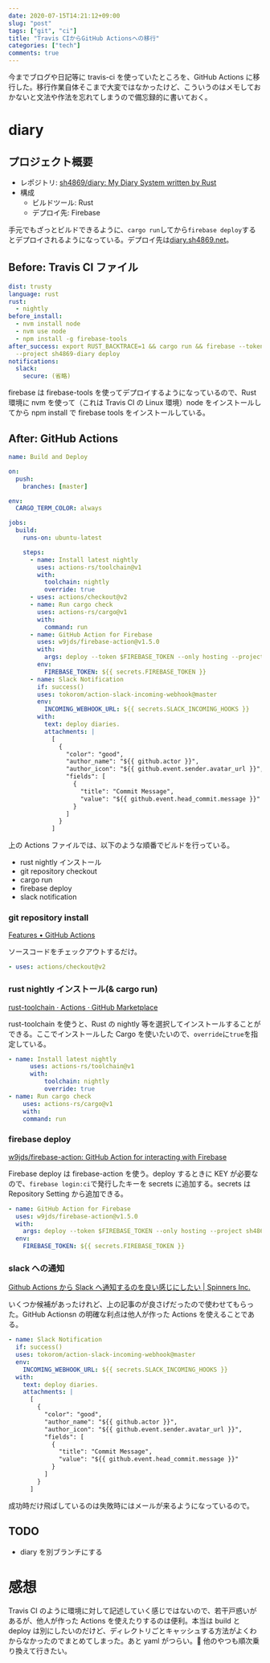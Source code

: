 ```yaml
---
date: 2020-07-15T14:21:12+09:00
slug: "post"
tags: ["git", "ci"]
title: "Travis CIからGitHub Actionsへの移行"
categories: ["tech"]
comments: true
---
```


<script async src="//cdn.embedly.com/widgets/platform.js"></script>

今までブログや日記等に travis-ci を使っていたところを、GitHub Actions に移行した。移行作業自体そこまで大変ではなかったけど、こういうのはメモしておかないと文法や作法を忘れてしまうので備忘録的に書いておく。

# diary

## プロジェクト概要

- レポジトリ: [sh4869/diary: My Diary System written by Rust](https://github.com/sh4869/diary)
- 構成
  - ビルドツール: Rust
  - デプロイ先: Firebase

手元でもざっとビルドできるように、`cargo run`してから`firebase deploy`するとデプロイされるようになっている。デプロイ先は[diary.sh4869.net](https://diary.sh4869.net)。

## Before: Travis CI ファイル

```yml
dist: trusty
language: rust
rust:
  - nightly
before_install:
  - nvm install node
  - nvm use node
  - npm install -g firebase-tools
after_success: export RUST_BACKTRACE=1 && cargo run && firebase --token $FIREBASE_TOKEN
  --project sh4869-diary deploy
notifications:
  slack:
    secure: (省略)
```

firebase は firebase-tools を使ってデプロイするようになっているので、Rust 環境に nvm を使って（これは Travis CI の Linux 環境）node をインストールしてから npm install で firebase tools をインストールしている。

## After: GitHub Actions

```yml
name: Build and Deploy

on:
  push:
    branches: [master]

env:
  CARGO_TERM_COLOR: always

jobs:
  build:
    runs-on: ubuntu-latest

    steps:
      - name: Install latest nightly
        uses: actions-rs/toolchain@v1
        with:
          toolchain: nightly
          override: true
      - uses: actions/checkout@v2
      - name: Run cargo check
        uses: actions-rs/cargo@v1
        with:
          command: run
      - name: GitHub Action for Firebase
        uses: w9jds/firebase-action@v1.5.0
        with:
          args: deploy --token $FIREBASE_TOKEN --only hosting --project sh4869-diary
        env:
          FIREBASE_TOKEN: ${{ secrets.FIREBASE_TOKEN }}
      - name: Slack Notification
        if: success()
        uses: tokorom/action-slack-incoming-webhook@master
        env:
          INCOMING_WEBHOOK_URL: ${{ secrets.SLACK_INCOMING_HOOKS }}
        with:
          text: deploy diaries.
          attachments: |
            [
              {
                "color": "good",
                "author_name": "${{ github.actor }}",
                "author_icon": "${{ github.event.sender.avatar_url }}",
                "fields": [
                  {
                    "title": "Commit Message",
                    "value": "${{ github.event.head_commit.message }}"
                  }
                ]
              }
            ]
```

上の Actions ファイルでは、以下のような順番でビルドを行っている。

- rust nightly インストール
- git repository checkout
- cargo run
- firebase deploy
- slack notification

### git repository install

<a href="https://github.com/features/actions" class="embedly-card">Features • GitHub Actions</a>

ソースコードをチェックアウトするだけ。

```yml
- uses: actions/checkout@v2
```

### rust nightly インストール(& cargo run)

<p><a href="https://github.com/marketplace/actions/rust-toolchain" class="embedly-card">rust-toolchain · Actions · GitHub Marketplace</a></p>

rust-toolchain を使うと、Rust の nightly 等を選択してインストールすることができる。ここでインストールした Cargo を使いたいので、`override`に`true`を指定している。

```yml
- name: Install latest nightly
      uses: actions-rs/toolchain@v1
      with:
          toolchain: nightly
          override: true
- name: Run cargo check
    uses: actions-rs/cargo@v1
    with:
    command: run
```

### firebase deploy

<a href="https://github.com/w9jds/firebase-action" class="embedly-card">w9jds/firebase-action: GitHub Action for interacting with Firebase</a>

Firebase deploy は firebase-action を使う。deploy するときに KEY が必要なので、`firebase login:ci`で発行したキーを secrets に追加する。secrets は Repository Setting から追加できる。

```yml
- name: GitHub Action for Firebase
  uses: w9jds/firebase-action@v1.5.0
  with:
    args: deploy --token $FIREBASE_TOKEN --only hosting --project sh4869-diary
  env:
    FIREBASE_TOKEN: ${{ secrets.FIREBASE_TOKEN }}
```

### slack への通知

<a href="https://spinners.work/posts/github-actions-context/" class="embedly-card">Github Actions から Slack へ通知するのを良い感じにしたい | Spinners Inc.</a>

いくつか候補があったけれど、上の記事のが良さげだったので使わせてもらった。GitHub Actionsn の明確な利点は他人が作った Actions を使えることである。

```yml
- name: Slack Notification
  if: success()
  uses: tokorom/action-slack-incoming-webhook@master
  env:
    INCOMING_WEBHOOK_URL: ${{ secrets.SLACK_INCOMING_HOOKS }}
  with:
    text: deploy diaries.
    attachments: |
      [
        {
          "color": "good",
          "author_name": "${{ github.actor }}",
          "author_icon": "${{ github.event.sender.avatar_url }}",
          "fields": [
            {
              "title": "Commit Message",
              "value": "${{ github.event.head_commit.message }}"
            }
          ]
        }
      ]
```

成功時だけ飛ばしているのは失敗時にはメールが来るようになっているので。

## TODO

- diary を別ブランチにする

# 感想

Travis CI のように環境に対して記述していく感じではないので、若干戸惑いがあるが、他人が作った Actions を使えたりするのは便利。本当は build と deploy は別にしたいのだけど、ディレクトリごとキャッシュする方法がよくわからなかったのでまとめてしまった。あと yaml がつらい。 他のやつも順次乗り換えて行きたい。
